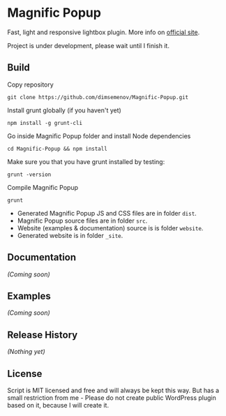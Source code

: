 # Magnific Popup

Fast, light and responsive lightbox plugin. More info on [official site](http://dimsemenov.com/plugins/magnific-popup/).

Project is under development, please wait until I finish it.

## Build 

Copy repository

	git clone https://github.com/dimsemenov/Magnific-Popup.git

Install grunt globally (if you haven't yet)

	npm install -g grunt-cli

Go inside Magnific Popup folder and install Node dependencies

	cd Magnific-Popup && npm install

Make sure you that you have grunt installed by testing:

	grunt -version


Compile Magnific Popup

	grunt


- Generated Magnific Popup JS and CSS files are in folder `dist`.
- Magnific Popup source files are in folder `src`.
- Website (examples & documentation) source is is folder `website`.
- Generated website is in folder `_site`.



## Documentation
_(Coming soon)_

## Examples
_(Coming soon)_

## Release History
_(Nothing yet)_

## License

Script is MIT licensed and free and will always be kept this way. But has a small restriction from me - Please do not create public WordPress plugin based on it, because I will create it.